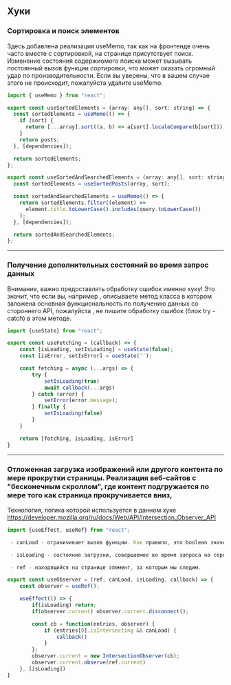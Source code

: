 ## **Хуки**

### Сортировка и поиск элементов

Здесь добавлена реализация useMemo, так как на фронтенде очень часто вместе с сортировкой, на странице присутствует поиск. Изменение состояния содержиомого поиска может вызывать постоянный вызов функции сортировки, что может оказать огромный удар по производительности. Если вы уверены, что в вашем случае этого не происходит, пожалуйста удалите useMemo.

```javascript
import { useMemo } from "react";

export const useSortedElements = (array: any[], sort: string) => {
  const sortedElements = useMemo(() => {
    if (sort) {
      return [...array].sort((a, b) => a[sort].localeCompare(b[sort]));
    }
    return posts;
  }, [dependencies]);

  return sortedElements;
};

export const useSortedAndSearchedElements = (array: any[], sort: string, query: string) => {
  const sortedElements = useSortedPosts(array, sort);

  const sortedAndSearchedElements = useMemo(() => {
    return sortedElements.filter((element) =>
      element.title.toLowerCase().includes(query.toLowerCase())
    );
  }, [dependencies]);

  return sortedAndSearchedElements;
};
```

---

### Получение дополнительных состояний во время запрос данных

Внимание, важно предоставлять обработку ошибок именно хуку! Это значит, что если вы, например , описываете метод класса в котором заложена основная функциональность по получению данных со стороннего API, пожалуйста , не пишите обработку ошибок (блок try - catch) в этом методе.

```javascript
import {useState} from "react";

export const useFetching = (callback) => {
    const [isLoading, setIsLoading] = useState(false);
    const [isError, setIsError] = useState('');

    const fetching = async (...args) => {
        try {
            setIsLoading(true)
            await callback(...args)
        } catch (error) {
            setError(error.message);
        } finally {
            setIsLoading(false)
        }
    }

    return [fetching, isLoading, isError]
}
```

---

### Отложенная загрузка изображений или другого контента по мере прокрутки страницы. Реализация веб-сайтов с "бесконечным скроллом", где контент подгружается по мере того как страница прокручивается вниз, 

Технология, логика которой используется в данном хуке https://developer.mozilla.org/ru/docs/Web/API/Intersection_Observer_API


```javascript
import {useEffect, useRef} from "react";

 - canLoad - ограничивает вызов функции. Как правило, это boolean значение, которая сравнивает между собой, например, номер текущей страницы и последней.

 - isLoading - состояние загрузки, совершаемое во время запроса на сервер. 

 - ref - находящийся на странице элемент, за которым мы следим.

export const useObserver = (ref, canLoad, isLoading, callback) => {
    const observer = useRef();

    useEffect(() => {
        if(isLoading) return;
        if(observer.current) observer.current.disconnect();

        const cb = function(entries, observer) {
            if (entries[0].isIntersecting && canLoad) {
                callback()
            }
        };
        observer.current = new IntersectionObserver(cb);
        observer.current.observe(ref.current)
    }, [isLoading])
}
```